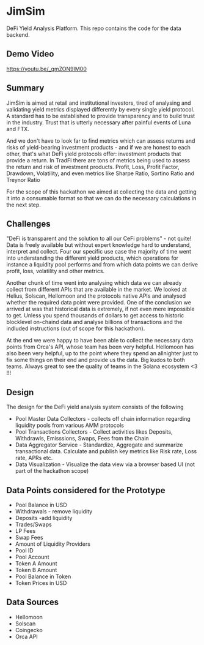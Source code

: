 # JimSim 
DeFi Yield Analysis Platform.
This repo contains the code for the data backend.

## Demo Video
https://youtu.be/_qmZON9IM00

## Summary
JimSim is aimed at retail and institutional investors, tired of analysing and validating yield metrics displayed differently by every single yield protocol. A standard has to be established to provide transparency and to build trust in the industry. Trust that is utterly necessary after painful events of Luna and FTX.

And we don't have to look far to find metrics which can assess returns and risks of yield-bearing investment products - and if we are honest to each other, that's what DeFi yield protocols offer: investment products that provide a return. In TradFi there are tons of metrics being used to assess the return and risk of investment products. Profit, Loss, Profit Factor, Drawdown, Volatility, and even metrics like Sharpe Ratio, Sortino Ratio and Treynor Ratio

For the scope of this hackathon we aimed at collecting the data and getting it into a consumable format so that we can do the necessary calculations in the next step.

## Challenges

"DeFi is transparent and the solution to all our CeFi problems" - not quite! Data is freely available but without expert knowledge hard to understand, interpret and collect. Four our specific use case the majority of time went into understanding the different yield products, which operations for instance a liquidity pool performs and from which data points we can derive profit, loss, volatility and other metrics.

Another chunk of time went into analysing which data we can already collect from different APIs that are available in the market. We looked at Helius, Solscan, Hellomoon and the protocols native APIs and analysed whether the required data point were provided. One of the conclusion we arrived at was that historical data is extremely, if not even mere impossible to get. Unless you spend thousands of dollars to get access to historic blocklevel on-chaind data and analyse billions of transactions and the indluded instructions (out of scope for this hackathon).

At the end we were happy to have been able to collect the necessary data points from Orca's API, whose team has been very helpful. Hellomoon has also been very helpful, up to the point where they spend an allnighter just to fix some things on their end and provide us the data. Big kudos to both teams. Always great to see the quality of teams in the Solana ecosystem <3 !!!

## Design 
 The design for the DeFi yield analysis system consists of the following 
 * Pool Master Data Collectors - collects off chain information regarding liquidity pools from various AMM protocols 
 * Pool Transactions Collectors - Collect activities likes Deposits, Withdrawls, Emisssions, Swaps, Fees from the Chain 
 * Data Aggregator Service - Standardize, Aggregate and summarize transactional data. Calculate and publish key metrics like Risk rate, Loss rate, APRs etc.
 * Data Visualization - Visualize the data view via a browser based UI (not part of the hackathon scope)

## Data Points considered for the Prototype
- Pool Balance in USD
- Withdrawals - remove liquidity
- Deposits -add liquidity
- Trades/Swaps
- LP Fees
- Swap Fees
- Amount of Liquidity Providers
- Pool ID
- Pool Account
- Token A Amount
- Token B Amount
- Pool Balance in Token
- Token Prices in USD

## Data Sources
- Hellomoon
- Solscan
- Coingecko
- Orca API
